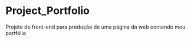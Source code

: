 # Project_Portfolio
Projeto de front-end para produção de uma página da web contendo meu portfólio 
